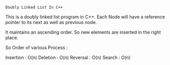 	Doubly Linked List In C++

This is a doubly linked list program in C++.
Each Node will have a reference pointer to its next as well as previous node.

It maintains an ascending order.
So new elements are inserted in the right place.


So Order of various Process :

Insertion  : O(n)
Deletion   : O(n)
Reversal   : O(n)
Search     : O(n)